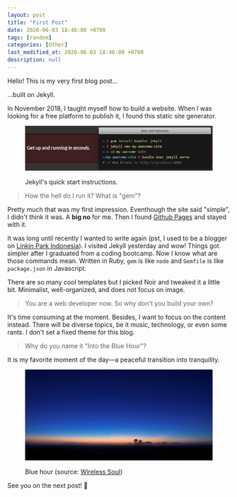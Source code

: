 ```yaml
---
layout: post
title: "First Post"
date: 2020-06-03 18:46:00 +0700
tags: [random]
categories: [Other]
last_modified_at: 2020-06-03 18:46:00 +0700
description: null
---
```


Hello! This is my very first blog post...

...built on Jekyll.

In November 2018, I taught myself how to build a website. When I was looking for a free platform to publish it, I found this static site generator.

<figure>

  ![Jekyll's quick start instructions.](./jekyll-quick-start.jpg)

  <figcaption>Jekyll's quick start instructions.</figcaption>
</figure>


>How the hell do I run it? What is "gem"?
>

Pretty much that was my first impression. Eventhough the site said "simple", I didn't think it was. A **big no** for me. Then I found [Github Pages](https://pages.github.com/) and stayed with it.

It was long until recently I wanted to write again (pst, I used to be a blogger on [Linkin Park Indonesia](http://lpiblogsite.blogspot.com/)). I visited Jekyll yesterday and wow! Things got simpler after I graduated from a coding bootcamp. Now I know what are those commands mean. Written in Ruby, `gem` is like `node` and `Gemfile` is like `package.json` in Javascript.

There are so many cool templates but I picked Noir and tweaked it a little bit. Minimalist, well-organized, and does not focus on image.

>You are a web developer now. So why don't you build your own?
>

It's time consuming at the moment. Besides, I want to focus on the content instead. There will be diverse topics, be it music, technology, or even some rants. I don't set a fixed theme for this blog.

>Why do you name it "Into the Blue Hour"?
>


It is my favorite moment of the day—a peaceful transition into tranquility.

<figure>

  ![Blue hour](./id.pinterest.com.jpg)

  <figcaption>Blue hour (source: <a href="https://wirelesssoul.net/blue-hour-wallpaper-high-definition/">Wireless Soul</a>)</figcaption>
</figure>

See you on the next post! 👋